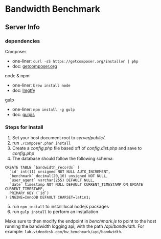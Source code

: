 # Bandwidth Benchmark

## Server Info

### dependencies

Composer
- one-liner: `curl -sS https://getcomposer.org/installer | php`
- doc: [getcomposer.org](https://getcomposer.org/download/)

node & npm
- one-liner: `brew install node`
- doc: [lmgtfy](http://lmgtfy.com/?q=brew+install+composer)

gulp
- one-liner: `npm install -g gulp`
- doc: [gulpjs](http://gulpjs.com/)

### Steps for Install

1. Set your host document root to _server/public/_
2. run `./composer.phar install`
3. Create a _config.php_ file based off of _config.dist.php_ and save to _config.php_
4. The database should follow the following schema:

```
CREATE TABLE `bandwidth_records` (
  `id` int(11) unsigned NOT NULL AUTO_INCREMENT,
  `benchmark` decimal(20,10) unsigned NOT NULL,
  `user_agent` varchar(255) DEFAULT NULL,
  `date` timestamp NOT NULL DEFAULT CURRENT_TIMESTAMP ON UPDATE CURRENT_TIMESTAMP,
  PRIMARY KEY (`id`)
) ENGINE=InnoDB DEFAULT CHARSET=latin1;
```
5. run `npm install` to install local nodejs packages
6. run `gulp install` to perform an installation

Make sure to then modify the endpoint in _benchmark.js_ to point to the host running the bandwidth logging api, with the path _/api/bandwidth_. For example: `lab.videodesk.com/bw_benchmark/api/bandwidth`.
